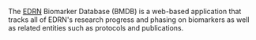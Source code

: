The [EDRN][EDRN] Biomarker Database (BMDB) is a web-based application that
tracks all of EDRN's research progress and phasing on biomarkers as well as
related entities such as protocols and publications.

[EDRN]: http://edrn.nci.nih.gov/
